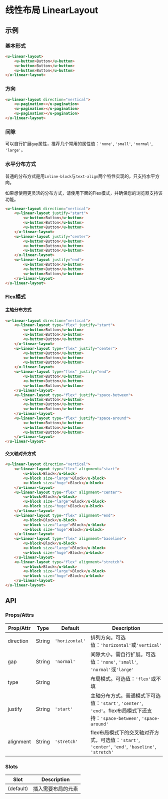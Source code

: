 # 线性布局 LinearLayout

## 示例
### 基本形式

``` html
<u-linear-layout>
    <u-button>Button</u-button>
    <u-button>Button</u-button>
    <u-button>Button</u-button>
</u-linear-layout>
```

### 方向

``` html
<u-linear-layout direction="vertical">
    <u-pagination></u-pagination>
    <u-pagination></u-pagination>
    <u-pagination></u-pagination>
</u-linear-layout>
```

### 间隙

可以自行扩展`gap`属性，推荐几个常用的属性值：`'none'`, `'small'`, `'normal'`, `'large'`。

### 水平分布方式

普通的分布方式是用`inline-block`与`text-align`两个特性实现的，只支持水平方向。

如果想使用更灵活的分布方式，请使用下面的Flex模式，并确保您的浏览器支持该功能。

``` html
<u-linear-layout direction="vertical">
    <u-linear-layout justify="start">
        <u-button>Button</u-button>
        <u-button>Button</u-button>
        <u-button>Button</u-button>
    </u-linear-layout>
    <u-linear-layout justify="center">
        <u-button>Button</u-button>
        <u-button>Button</u-button>
        <u-button>Button</u-button>
    </u-linear-layout>
    <u-linear-layout justify="end">
        <u-button>Button</u-button>
        <u-button>Button</u-button>
        <u-button>Button</u-button>
    </u-linear-layout>
</u-linear-layout>
```

### Flex模式
#### 主轴分布方式

``` html
<u-linear-layout direction="vertical">
    <u-linear-layout type="flex" justify="start">
        <u-button>Button</u-button>
        <u-button>Button</u-button>
        <u-button>Button</u-button>
    </u-linear-layout>
    <u-linear-layout type="flex" justify="center">
        <u-button>Button</u-button>
        <u-button>Button</u-button>
        <u-button>Button</u-button>
    </u-linear-layout>
    <u-linear-layout type="flex" justify="end">
        <u-button>Button</u-button>
        <u-button>Button</u-button>
        <u-button>Button</u-button>
    </u-linear-layout>
    <u-linear-layout type="flex" justify="space-between">
        <u-button>Button</u-button>
        <u-button>Button</u-button>
        <u-button>Button</u-button>
    </u-linear-layout>
    <u-linear-layout type="flex" justify="space-around">
        <u-button>Button</u-button>
        <u-button>Button</u-button>
        <u-button>Button</u-button>
    </u-linear-layout>
</u-linear-layout>
```

#### 交叉轴对齐方式

``` html
<u-linear-layout direction="vertical">
    <u-linear-layout type="flex" alignment="start">
        <u-block>Block</u-block>
        <u-block size="large">Block</u-block>
        <u-block size="huge">Block</u-block>
    </u-linear-layout>
    <u-linear-layout type="flex" alignment="center">
        <u-block>Block</u-block>
        <u-block size="large">Block</u-block>
        <u-block size="huge">Block</u-block>
    </u-linear-layout>
    <u-linear-layout type="flex" alignment="end">
        <u-block>Block</u-block>
        <u-block size="large">Block</u-block>
        <u-block size="huge">Block</u-block>
    </u-linear-layout>
    <u-linear-layout type="flex" alignment="baseline">
        <u-block>Block</u-block>
        <u-block size="large">Block</u-block>
        <u-block size="huge">Block</u-block>
    </u-linear-layout>
    <u-linear-layout type="flex" alignment="stretch">
        <u-block>Block</u-block>
        <u-block size="large">Block</u-block>
        <u-block size="huge">Block</u-block>
    </u-linear-layout>
</u-linear-layout>
```

## API
### Props/Attrs

| Prop/Attr | Type | Default | Description |
| --------- | ---- | ------- | ----------- |
| direction | String | `'horizontal'` | 排列方向。可选值：`'horizontal'`或`'vertical'` |
| gap | String | `'normal'` | 间隙大小，需自行扩展。可选值：`'none'`, `'small'`, `'normal'`或`'large'` |
| type | String | | 布局模式。可选值：`'flex'`或不填 |
| justify | String | `'start'` | 主轴分布方式。普通模式下可选值：`'start'`, `'center'`, `'end'`。flex布局模式下还支持：`'space-between'`, `'space-around'` |
| alignment | String | `'stretch'` | flex布局模式下的交叉轴对齐方式，可选值：`'start'`, `'center'`, `'end'`, `'baseline'`, `'stretch'` |

### Slots

| Slot | Description |
| ---- | ----------- |
| (default) | 插入需要布局的元素 |
